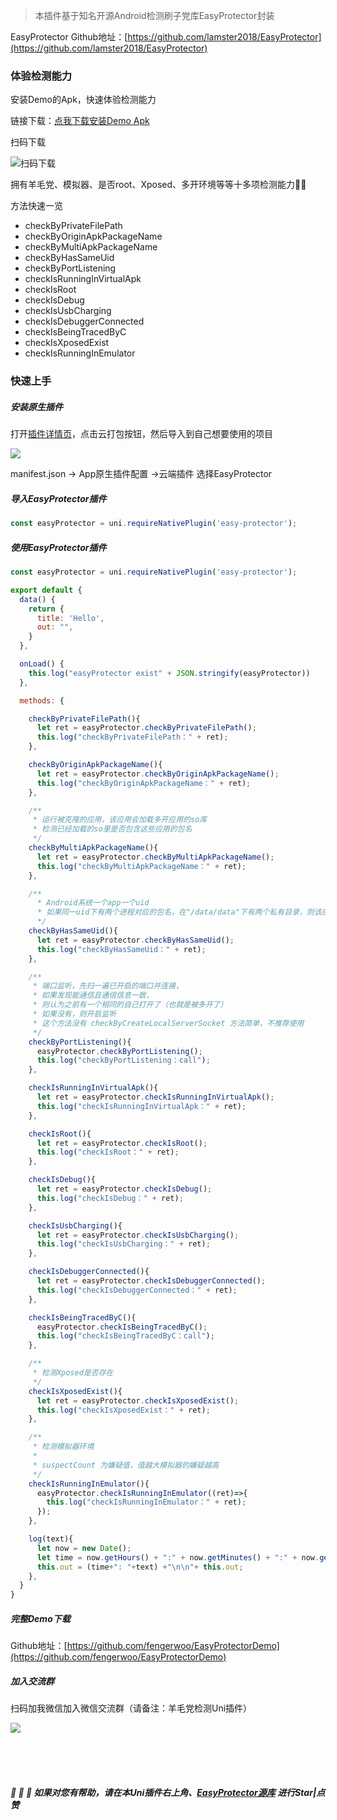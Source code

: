 > 本插件基于知名开源Android检测刷子党库EasyProtector封装

EasyProtector Github地址：[https://github.com/lamster2018/EasyProtector](https://github.com/lamster2018/EasyProtector)



### 体验检测能力

安装Demo的Apk，快速体验检测能力

链接下载：[点我下载安装Demo Apk](http://ossdafuhao.oss-cn-shanghai.aliyuncs.com/ZM%2Fandroid_debug.apk)

扫码下载

![扫码下载](http://ossdafuhao.oss-cn-shanghai.aliyuncs.com/ZM%2F68747470733a2f2f757365722d676f6c642d63646e2e786974752e696f2f323032302f372f31382f313733363137373330343735353030663f773d32303026683d32303026663d706e6726733d39383936.png '扫码下载')



拥有羊毛党、模拟器、是否root、Xposed、多开环境等等十多项检测能力💨🚀

方法快速一览
- checkByPrivateFilePath
- checkByOriginApkPackageName
- checkByMultiApkPackageName
- checkByHasSameUid
- checkByPortListening
- checkIsRunningInVirtualApk
- checkIsRoot
- checkIsDebug
- checkIsUsbCharging
- checkIsDebuggerConnected
- checkIsBeingTracedByC
- checkIsXposedExist
- checkIsRunningInEmulator







### 快速上手



##### 安装原生插件

打开[插件详情页](https://ext.dcloud.net.cn/plugin?id=2324)，点击云打包按钮，然后导入到自己想要使用的项目

![](https://tva1.sinaimg.cn/large/007S8ZIlly1ggv9h009a5j32260s6tfd.jpg)

manifest.json -> App原生插件配置 ->云端插件 选择EasyProtector



##### 导入EasyProtector插件
```javascript
const easyProtector = uni.requireNativePlugin('easy-protector');
```



##### 使用EasyProtector插件

```javascript
const easyProtector = uni.requireNativePlugin('easy-protector');

export default {
  data() {
    return {
      title: 'Hello',
      out: "",
    }
  },

  onLoad() {
    this.log("easyProtector exist" + JSON.stringify(easyProtector))
  },

  methods: {

    checkByPrivateFilePath(){
      let ret = easyProtector.checkByPrivateFilePath();
      this.log("checkByPrivateFilePath：" + ret);
    },

    checkByOriginApkPackageName(){
      let ret = easyProtector.checkByOriginApkPackageName();
      this.log("checkByOriginApkPackageName：" + ret);
    },

    /**
	 * 运行被克隆的应用，该应用会加载多开应用的so库
	 * 检测已经加载的so里是否包含这些应用的包名
	 */
    checkByMultiApkPackageName(){
      let ret = easyProtector.checkByMultiApkPackageName();
      this.log("checkByMultiApkPackageName：" + ret);
    },

    /**
	  * Android系统一个app一个uid
	  * 如果同一uid下有两个进程对应的包名，在"/data/data"下有两个私有目录，则该应用被多开了
	  */
    checkByHasSameUid(){
      let ret = easyProtector.checkByHasSameUid();
      this.log("checkByHasSameUid：" + ret);
    },

    /**
	 * 端口监听，先扫一遍已开启的端口并连接，
	 * 如果发现能通信且通信信息一致，
	 * 则认为之前有一个相同的自己打开了（也就是被多开了）
	 * 如果没有，则开启监听
	 * 这个方法没有 checkByCreateLocalServerSocket 方法简单，不推荐使用
	 */
    checkByPortListening(){
      easyProtector.checkByPortListening();
      this.log("checkByPortListening：call");
    },

    checkIsRunningInVirtualApk(){
      let ret = easyProtector.checkIsRunningInVirtualApk();
      this.log("checkIsRunningInVirtualApk：" + ret);
    },

    checkIsRoot(){
      let ret = easyProtector.checkIsRoot();
      this.log("checkIsRoot：" + ret);
    },

    checkIsDebug(){
      let ret = easyProtector.checkIsDebug();
      this.log("checkIsDebug：" + ret);
    },

    checkIsUsbCharging(){
      let ret = easyProtector.checkIsUsbCharging();
      this.log("checkIsUsbCharging：" + ret);
    },

    checkIsDebuggerConnected(){
      let ret = easyProtector.checkIsDebuggerConnected();
      this.log("checkIsDebuggerConnected：" + ret);
    },

    checkIsBeingTracedByC(){
      easyProtector.checkIsBeingTracedByC();
      this.log("checkIsBeingTracedByC：call");
    },

    /**
	 * 检测Xposed是否存在
	 */
    checkIsXposedExist(){
      let ret = easyProtector.checkIsXposedExist();
      this.log("checkIsXposedExist：" + ret);
    },

    /**
	 * 检测模拟器环境
	 * 
	 * suspectCount 为嫌疑值，值越大模拟器的嫌疑越高
	 */
    checkIsRunningInEmulator(){
      easyProtector.checkIsRunningInEmulator((ret)=>{
        this.log("checkIsRunningInEmulator：" + ret);
      });
    },

    log(text){
      let now = new Date();
      let time = now.getHours() + ":" + now.getMinutes() + ":" + now.getSeconds();
      this.out = (time+": "+text) +"\n\n"+ this.out;
    },
  }
}
```



##### 完整Demo下载

Github地址：[https://github.com/fengerwoo/EasyProtectorDemo](https://github.com/fengerwoo/EasyProtectorDemo)



##### 加入交流群

扫码加我微信加入微信交流群（请备注：羊毛党检测Uni插件）



<img src="http://ossdafuhao.oss-cn-shanghai.aliyuncs.com/ZM%2F68747470733a2f2f757365722d676f6c642d63646e2e786974752e696f2f323032302f372f31382f313733363137376531343063626165383f773d32303026683d32303126663d6a70656726733d3639343530.jpg" style="max-width:200px;" />



<br/><br/><br/>

##### 🤗 🤗 🤗 如果对您有帮助，请在本Uni插件右上角、[EasyProtector源库](https://github.com/lamster2018/EasyProtector)  进行Star|点赞

<br/><br/><br/>



